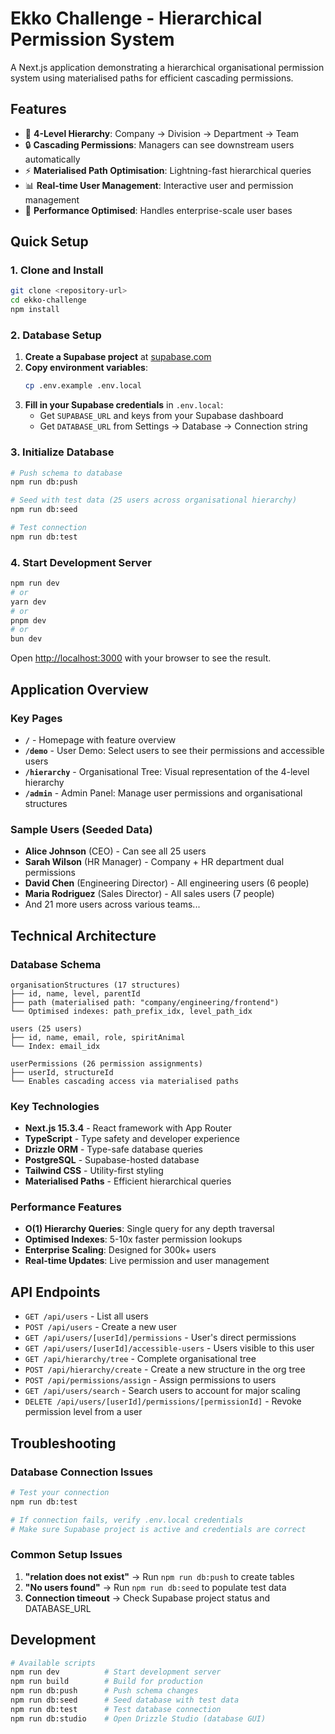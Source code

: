 # Ekko Challenge - Hierarchical Permission System

A Next.js application demonstrating a hierarchical organisational permission system using materialised paths for efficient cascading permissions.

## Features

- 🏢 **4-Level Hierarchy**: Company → Division → Department → Team
- 🔒 **Cascading Permissions**: Managers can see downstream users automatically
- ⚡ **Materialised Path Optimisation**: Lightning-fast hierarchical queries
- 📊 **Real-time User Management**: Interactive user and permission management
- 🎯 **Performance Optimised**: Handles enterprise-scale user bases

## Quick Setup

### 1. Clone and Install

```bash
git clone <repository-url>
cd ekko-challenge
npm install
```

### 2. Database Setup

1. **Create a Supabase project** at [supabase.com](https://supabase.com/dashboard)
2. **Copy environment variables**:
   ```bash
   cp .env.example .env.local
   ```
3. **Fill in your Supabase credentials** in `.env.local`:
   - Get `SUPABASE_URL` and keys from your Supabase dashboard
   - Get `DATABASE_URL` from Settings → Database → Connection string

### 3. Initialize Database

```bash
# Push schema to database
npm run db:push

# Seed with test data (25 users across organisational hierarchy)
npm run db:seed

# Test connection
npm run db:test
```

### 4. Start Development Server

```bash
npm run dev
# or
yarn dev
# or
pnpm dev
# or
bun dev
```

Open [http://localhost:3000](http://localhost:3000) with your browser to see the result.

## Application Overview

### Key Pages

- **`/`** - Homepage with feature overview
- **`/demo`** - User Demo: Select users to see their permissions and accessible users
- **`/hierarchy`** - Organisational Tree: Visual representation of the 4-level hierarchy
- **`/admin`** - Admin Panel: Manage user permissions and organisational structures

### Sample Users (Seeded Data)

- **Alice Johnson** (CEO) - Can see all 25 users
- **Sarah Wilson** (HR Manager) - Company + HR department dual permissions
- **David Chen** (Engineering Director) - All engineering users (6 people)
- **Maria Rodriguez** (Sales Director) - All sales users (7 people)
- And 21 more users across various teams...

## Technical Architecture

### Database Schema

```
organisationStructures (17 structures)
├── id, name, level, parentId
├── path (materialised path: "company/engineering/frontend")
└── Optimised indexes: path_prefix_idx, level_path_idx

users (25 users)
├── id, name, email, role, spiritAnimal
└── Index: email_idx

userPermissions (26 permission assignments)
├── userId, structureId
└── Enables cascading access via materialised paths
```

### Key Technologies

- **Next.js 15.3.4** - React framework with App Router
- **TypeScript** - Type safety and developer experience
- **Drizzle ORM** - Type-safe database queries
- **PostgreSQL** - Supabase-hosted database
- **Tailwind CSS** - Utility-first styling
- **Materialised Paths** - Efficient hierarchical queries

### Performance Features

- **O(1) Hierarchy Queries**: Single query for any depth traversal
- **Optimised Indexes**: 5-10x faster permission lookups
- **Enterprise Scaling**: Designed for 300k+ users
- **Real-time Updates**: Live permission and user management

## API Endpoints

- `GET /api/users` - List all users
- `POST /api/users` - Create a new user
- `GET /api/users/[userId]/permissions` - User's direct permissions
- `GET /api/users/[userId]/accessible-users` - Users visible to this user
- `GET /api/hierarchy/tree` - Complete organisational tree
- `POST /api/hierarchy/create` - Create a new structure in the org tree
- `POST /api/permissions/assign` - Assign permissions to users
- `GET /api/users/search` - Search users to account for major scaling
- `DELETE /api/users/[userId]/permissions/[permissionId]` - Revoke permission level from a user

## Troubleshooting

### Database Connection Issues

```bash
# Test your connection
npm run db:test

# If connection fails, verify .env.local credentials
# Make sure Supabase project is active and credentials are correct
```

### Common Setup Issues

1. **"relation does not exist"** → Run `npm run db:push` to create tables
2. **"No users found"** → Run `npm run db:seed` to populate test data
3. **Connection timeout** → Check Supabase project status and DATABASE_URL

## Development

```bash
# Available scripts
npm run dev          # Start development server
npm run build        # Build for production
npm run db:push      # Push schema changes
npm run db:seed      # Seed database with test data
npm run db:test      # Test database connection
npm run db:studio    # Open Drizzle Studio (database GUI)
```
